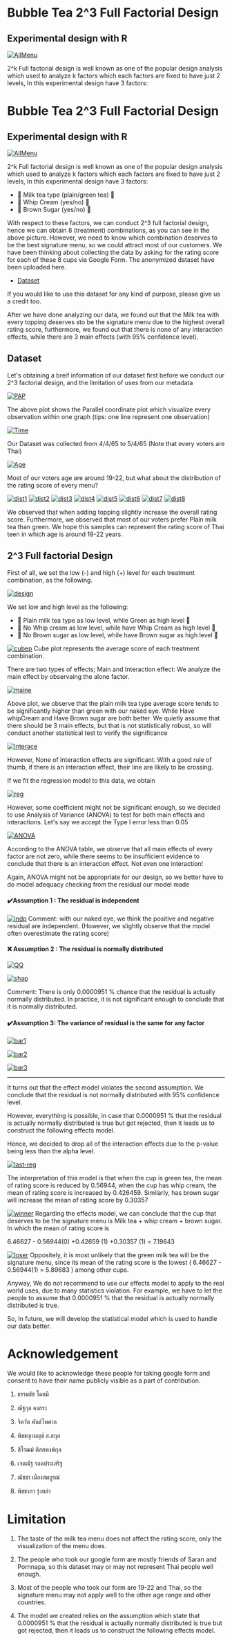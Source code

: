 # Bubble Tea 2^3 Full Factorial Design
## Experimental design with R

[![AllMenu](https://github.com/wallik2/BubbleTea-2k_Factorial_Design/blob/main/Menu/%E0%B8%A3%E0%B8%A7%E0%B8%A1%E0%B9%80%E0%B8%A1%E0%B8%99%E0%B8%B9.jpg?raw=true)]()


2^k Full factorial design is well known as one of the popular design analysis which used to analyze k factors which each factors are fixed to have just 2 levels, In this experimental design have 3 factors: 

# Bubble Tea 2^3 Full Factorial Design
## Experimental design with R

[![AllMenu](https://github.com/wallik2/BubbleTea-2k_Factorial_Design/blob/main/Menu/%E0%B8%A3%E0%B8%A7%E0%B8%A1%E0%B9%80%E0%B8%A1%E0%B8%99%E0%B8%B9.jpg?raw=true)]()


2^k Full factorial design is well known as one of the popular design analysis which used to analyze k factors which each factors are fixed to have just 2 levels, In this experimental design have 3 factors: 

- 🍵 Milk tea type (plain/green tea) 🍵
- 🍦 Whip Cream (yes/no) 🍦
- 🍩 Brown Sugar (yes/no) 🍩

With respect to these factors, we can conduct 2^3 full factorial design, hence we can obtain 8 (treatment) combinations, as you can see in the above picture. However, we need to know which combination deserves to be the best signature menu, so we could attract most of our customers. We have been thinking about collecting the data by asking for the rating score for each of these 8 cups via Google Form. The anonymized dataset have been uploaded here.
- [Dataset] 

If you would like to use this dataset for any kind of purpose, please give us a credit too.

After we have done analyzing our data, we found out that the Milk tea with every topping deserves sto be the signature menu due to the highest overall rating score, furthermore, we found out that there is none of any interaction effects, while there are 3 main effects (with 95% confidence level).

## Dataset
Let's obtaining a breif information of our dataset first before we conduct our 2^3 factorial design, and the limitation of uses from our metadata

[![PAP](https://github.com/wallik2/BubbleTea-2k_Factorial_Design/blob/main/Plot/1-PAP.png?raw=true)]()

The above plot shows the Parallel coordinate plot which visualize every observation within one graph (tips: one line represent one observation)

[![Time](https://github.com/wallik2/BubbleTea-2k_Factorial_Design/blob/main/Plot/2-Timeline.png?raw=true)]()

Our Dataset was collected from 4/4/65 to 5/4/65 (Note that every voters are Thai)

[![Age](https://github.com/wallik2/BubbleTea-2k_Factorial_Design/blob/main/Plot/3-AgeRange.png?raw=true)]()

Most of our voters age are around 19-22, but what about the distribution of the rating score of every menu?

[![dist1](https://github.com/wallik2/BubbleTea-2k_Factorial_Design/blob/main/Plot/4-Dist1.png?raw=true)]()
[![dist2](https://github.com/wallik2/BubbleTea-2k_Factorial_Design/blob/main/Plot/4-Dist2.png?raw=true)]()
[![dist3](https://github.com/wallik2/BubbleTea-2k_Factorial_Design/blob/main/Plot/4-Dist3.png?raw=true)]()
[![dist4](https://github.com/wallik2/BubbleTea-2k_Factorial_Design/blob/main/Plot/4-Dist4.png?raw=true)]()
[![dist5](https://github.com/wallik2/BubbleTea-2k_Factorial_Design/blob/main/Plot/4-Dist5.png?raw=true)]()
[![dist6](https://github.com/wallik2/BubbleTea-2k_Factorial_Design/blob/main/Plot/4-Dist6.png?raw=true)]()
[![dist7](https://github.com/wallik2/BubbleTea-2k_Factorial_Design/blob/main/Plot/4-Dist7.png?raw=true)]()
[![dist8](https://github.com/wallik2/BubbleTea-2k_Factorial_Design/blob/main/Plot/4-Dist8.png?raw=true)]()

We observed that when adding topping slightly increase the overall rating score. Furthermore, we observed that most of our voters prefer Plain milk tea than green. We hope this samples can represent the rating score of Thai teen in which age is around 19-22 years. 

## 2^3 Full factorial Design

First of all, we set the low (-) and high (+) level for each treatment combination, as the following.

[![design](https://github.com/wallik2/BubbleTea-2k_Factorial_Design/blob/main/Plot/8-Design.png?raw=true)]()

We set low and high level as the following:
- 🍵  Plain milk tea type as low level, while Green as high level 🍵 
- 🍦 No Whip cream as low level, while have Whip Cream as high level 🍦 
- 🍩 No Brown sugar as low level, while have Brown sugar as high level 🍩

[![cubep](https://github.com/wallik2/BubbleTea-2k_Factorial_Design/blob/main/Plot/9-CubePlot.png?raw=true)]()
Cube plot represents the average score of each treatment combination. 

There are two types of effects; Main and Interaction effect:
We analyze the main effect by observaing the alone factor.

[![maine](https://github.com/wallik2/BubbleTea-2k_Factorial_Design/blob/main/Plot/10-MainEff.png?raw=true)]()

Above plot, we observe that the plain milk tea type average score tends to be significantly higher than green with our naked eye. While Have whipCream and Have Brown sugar are both better. We quietly assume that there should be 3 main effects, but that is not statistically robust, so will conduct another statistical test to verify the significance


[![interace](https://github.com/wallik2/BubbleTea-2k_Factorial_Design/blob/main/Plot/11-IntrcEff.png?raw=true)]()

However, None of interaction effects are significant. With a good rule of thumb, if there is an interaction effect, their line are likely to be crossing. 

If we fit the regression model to this data, we obtain

[![reg](https://github.com/wallik2/BubbleTea-2k_Factorial_Design/blob/main/Plot/16-reg-model.png?raw=true)]()

However, some coefficient might not be significant enough, so we decided to use Analysis of Variance (ANOVA) to test for both main effects and interactions. Let's say we accept the Type I error less than 0.05

[![ANOVA](https://github.com/wallik2/BubbleTea-2k_Factorial_Design/blob/main/Plot/12-ANOVA.png?raw=true)]()

According to the ANOVA table, we observe that all main effects of every factor are not zero, while there seems to be insufficient evidence to conclude that there is an interaction effect. Not even one interaction!

Again, ANOVA might not be appropriate for our design, so we better have to do model adequacy checking from the residual our model made

#### ✔️Assumption 1 : The residual is independent
[![indp](https://github.com/wallik2/BubbleTea-2k_Factorial_Design/blob/main/Plot/13-Indp.png?raw=true)]()
Comment: with our naked eye, we think the positive and negative residual are independent. (However, we slightly observe that the model often overestimate the rating score)

#### ❌ Assumption 2 : The residual is normally distributed
[![QQ](https://github.com/wallik2/BubbleTea-2k_Factorial_Design/blob/main/Plot/14-QQ.png?raw=true)]()

[![shap](https://github.com/wallik2/BubbleTea-2k_Factorial_Design/blob/main/Plot/14-Shapiro.png?raw=true)]()

Comment: There is only 0.0000951 % chance that the residual is actually normally distributed. In practice, it is not significant enough to conclude that it is normally distributed.

#### ✔️Assumption 3:  The variance of residual is the same for any factor
[![bar1](https://github.com/wallik2/BubbleTea-2k_Factorial_Design/blob/main/Plot/15-Barlett1.png?raw=true)]()

[![bar2](https://github.com/wallik2/BubbleTea-2k_Factorial_Design/blob/main/Plot/15-Barlett2.png?raw=true)]()

[![bar3](https://github.com/wallik2/BubbleTea-2k_Factorial_Design/blob/main/Plot/15-Barlett3.png?raw=true)]()

---

It turns out that the effect model violates the second assumption. We conclude that the residual is not normally distributed with 95% confidence level.


However, everything is possible, in case that 0.0000951 % that the residual is actually normally distributed is true but got rejected, then it leads us to construct the following effects model.

Hence, we decided to drop all of the interaction effects due to the p-value being less than the alpha level.

[![last-reg](https://github.com/wallik2/BubbleTea-2k_Factorial_Design/blob/main/Plot/17-last-reg.png?raw=true)]()


The interpretation of this model is that when the cup is green tea, the mean of rating score is reduced by 0.56944, when the cup has whip cream, the mean of rating score is increased by 0.426459. Similarly,  has brown sugar will increase the mean of rating score by 0.30357

[![winner](https://github.com/wallik2/BubbleTea-2k_Factorial_Design/blob/main/Menu/menu_7.png?raw=true)]()
Regarding the effects model, we can conclude that the cup that deserves to be the signature menu is Milk tea + whip cream + brown sugar. In which the mean of rating score is

 6.46627 - 0.56944(0)  +0.42659 (1) +0.30357 (1) = 7.19643
 
 [![loser](https://github.com/wallik2/BubbleTea-2k_Factorial_Design/blob/main/Menu/menu_2.png?raw=true)]()
Oppositely, it is most unlikely that the green milk tea will be the signature menu, since its mean of the rating score is the lowest ( 6.46627 - 0.56944(1) = 5.89683 ) among other cups.




Anyway, We do not recommend to use our effects model to apply to the real world uses, due to many statistics violation. For example, we have to let the people to assume that 0.0000951 % that the residual is actually normally distributed is true. 

So, In future, we will develop the statistical model which is used to handle our data better.

# Acknowledgement

We would like to acknowledge these people for taking google form and consent to have their name publicly visible as a part of contribution.

1. ธรรมธัช โคตมี

2. ณัฐกุล คงสระ

3. จิตวัต พันธ์ไพศาล

4. พิชชญามญช์ ส.สกุล

5. สิโรฒม์ ติสสพงษ์กุล

6. เจตณัฐ รอดประเสริฐ

7. ณัชชา เมืองสมบูรณ์

8. พิชชาภา รุ่งหลำ



# Limitation

1. The taste of the milk tea menu does not affect the rating score, only the visualization of the menu does.

2. The people who took our google form are mostly friends of Saran and Pornnapa, so this dataset may or may not represent Thai people well enough.

3. Most of the people who took our form are 19-22 and Thai, so the signature menu may not apply well to the other age range and other countries.
4. The model we created relies on the assumption which state that 0.0000951 % that the residual is actually normally distributed is true but got rejected, then it leads us to construct the following effects model. 

[//]: # (These are reference links used in the body of this note and get stripped out when the markdown processor does its job. There is no need to format nicely because it shouldn't be seen. Thanks SO - http://stackoverflow.com/questions/4823468/store-comments-in-markdown-syntax)
   [Dataset]: <https://rpubs.com/wallik/887563>

